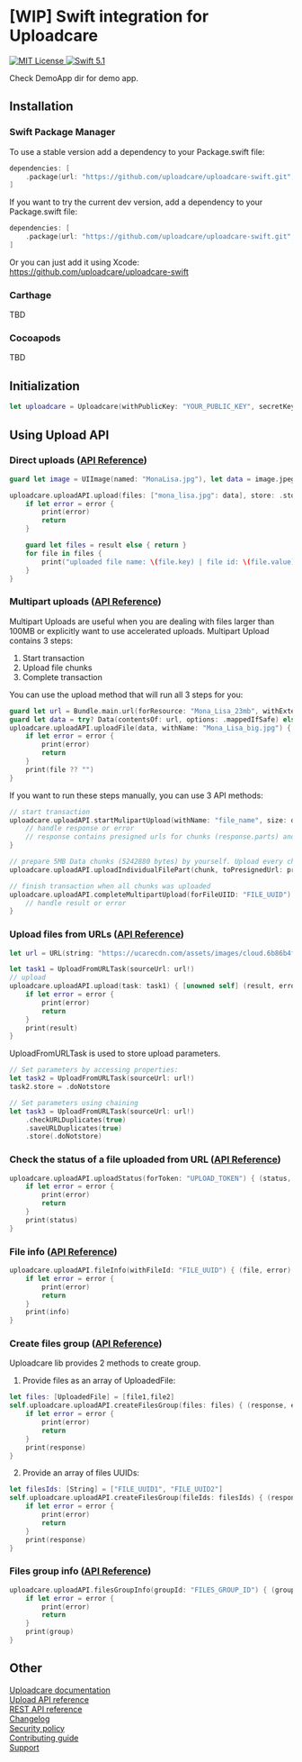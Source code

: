 # [WIP] Swift integration for Uploadcare

<p align="left">
    <a href="LICENSE">
        <img src="https://img.shields.io/badge/license-MIT-brightgreen.svg" alt="MIT License">
    </a>
    <a href="https://swift.org">
        <img src="https://img.shields.io/badge/swift-5.1-brightgreen.svg" alt="Swift 5.1">
    </a>
</p>

Check DemoApp dir for demo app.

## Installation

### Swift Package Manager

To use a stable version add a dependency to your Package.swift file:

```swift
dependencies: [
    .package(url: "https://github.com/uploadcare/uploadcare-swift.git", branch("master"))
]
```

If you want to try the current dev version, add a dependency to your Package.swift file:

```swift
dependencies: [
    .package(url: "https://github.com/uploadcare/uploadcare-swift.git", branch("develop"))
]
```

Or you can just add it using Xcode: https://github.com/uploadcare/uploadcare-swift

### Carthage

TBD

### Cocoapods

TBD

## Initialization

```swift
let uploadcare = Uploadcare(withPublicKey: "YOUR_PUBLIC_KEY", secretKey: "YOUR_SECRET_KEY")
```

## Using Upload API

### Direct uploads ([API Reference](https://uploadcare.com/api-refs/upload-api/#operation/baseUpload)) ###

```swift
guard let image = UIImage(named: "MonaLisa.jpg"), let data = image.jpegData(compressionQuality: 1) else { return }

uploadcare.uploadAPI.upload(files: ["mona_lisa.jpg": data], store: .store) { (result, error) in
    if let error = error {
        print(error)
        return
    }

    guard let files = result else { return }			
    for file in files {
        print("uploaded file name: \(file.key) | file id: \(file.value)")
    }
}
```

### Multipart uploads ([API Reference](https://uploadcare.com/api-refs/upload-api/#operation/multipartFileUploadStart)) ###

Multipart Uploads are useful when you are dealing with files larger than 100MB or explicitly want to use accelerated uploads.  Multipart Upload contains 3 steps:
1. Start transaction
2. Upload file chunks
3. Complete transaction

You can use the upload method that will run all 3 steps for you:

```swift
guard let url = Bundle.main.url(forResource: "Mona_Lisa_23mb", withExtension: "jpg") else { return }
guard let data = try? Data(contentsOf: url, options: .mappedIfSafe) else { return }
uploadcare.uploadAPI.uploadFile(data, withName: "Mona_Lisa_big.jpg") { (file, error) in
    if let error = error {
        print(error)
        return
    }
    print(file ?? "")
}
```

If you want to run these steps manually, you can use 3 API methods:

```swift
// start transaction
uploadcare.uploadAPI.startMulipartUpload(withName: "file_name", size: data.count, mimeType: "image/jpeg") { (response, error) in
    // handle response or error
    // response contains presigned urls for chunks (response.parts) and file UUID (response.uuid)
}

// prepare 5MB Data chunks (5242880 bytes) by yourself. Upload every chunk with:
uploadcare.uploadAPI.uploadIndividualFilePart(chunk, toPresignedUrl: presignedUrl, withMimeType: "image/jpeg")

// finish transaction when all chunks was uploaded
uploadcare.uploadAPI.completeMultipartUpload(forFileUIID: "FILE_UUID") { (file, error) in
    // handle result or error
}
```

### Upload files from URLs ([API Reference](https://uploadcare.com/api-refs/upload-api/#operation/fromURLUpload)) ###

```swift
let url = URL(string: "https://ucarecdn.com/assets/images/cloud.6b86b4f1d77e.jpg")

let task1 = UploadFromURLTask(sourceUrl: url!)
// upload
uploadcare.uploadAPI.upload(task: task1) { [unowned self] (result, error) in
    if let error = error {
        print(error)
        return
    }
    print(result)
}
```

UploadFromURLTask is used to store upload parameters.

```swift
// Set parameters by accessing properties:
let task2 = UploadFromURLTask(sourceUrl: url!)
task2.store = .doNotstore

// Set parameters using chaining
let task3 = UploadFromURLTask(sourceUrl: url!)
    .checkURLDuplicates(true)
    .saveURLDuplicates(true)
    .store(.doNotstore)
```

### Check the status of a file uploaded from URL ([API Reference](https://uploadcare.com/api-refs/upload-api/#operation/fromURLUploadStatus)) ###

```swift
uploadcare.uploadAPI.uploadStatus(forToken: "UPLOAD_TOKEN") { (status, error) in
    if let error = error {
        print(error)
        return
    }
    print(status)
}
```

### File info ([API Reference](https://uploadcare.com/api-refs/upload-api/#operation/fileUploadInfo)) ###

```swift
uploadcare.uploadAPI.fileInfo(withFileId: "FILE_UUID") { (file, error) in
    if let error = error {
        print(error)
        return
    }
    print(info)
}
```

### Create files group ([API Reference](https://uploadcare.com/api-refs/upload-api/#operation/createFilesGroup)) ###

Uploadcare lib provides 2 methods to create group.

1. Provide files as an array of UploadedFile:

```swift
let files: [UploadedFile] = [file1,file2]
self.uploadcare.uploadAPI.createFilesGroup(files: files) { (response, error) in
    if let error = error {
        print(error)
        return
    }
    print(response)
}
```

2. Provide an array of files UUIDs:

```swift
let filesIds: [String] = ["FILE_UUID1", "FILE_UUID2"]
self.uploadcare.uploadAPI.createFilesGroup(fileIds: filesIds) { (response, error) in
    if let error = error {
        print(error)
        return
    }
    print(response)
}
```

### Files group info ([API Reference](https://uploadcare.com/api-refs/upload-api/#operation/filesGroupInfo)) ###

```swift
uploadcare.uploadAPI.filesGroupInfo(groupId: "FILES_GROUP_ID") { (group, error) in
    if let error = error {
        print(error)
        return
    }
    print(group)
}
```

## Other

[Uploadcare documentation](https://uploadcare.com/docs/)  
[Upload API reference](https://uploadcare.com/api-refs/upload-api/)  
[REST API reference](https://uploadcare.com/api-refs/rest-api/)  
[Changelog](https://github.com/uploadcare/uploadcare-swift/blob/master/CHANGELOG.md)  
[Security policy](https://github.com/uploadcare/uploadcare-swift/security/policy)  
[Contributing guide](https://github.com/uploadcare/.github/blob/master/CONTRIBUTING.md)  
[Support](https://github.com/uploadcare/.github/blob/master/SUPPORT.md)  
